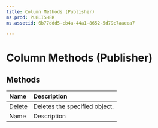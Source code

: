 ```yaml
---
title: Column Methods (Publisher)
ms.prod: PUBLISHER
ms.assetid: 6b77ddd5-cb4a-44a1-8652-5d79c7aaeea7

---
```



# Column Methods (Publisher)

## Methods



|**Name**|**Description**|
|:-----|:-----|
| [Delete](column.delete-method-publisher.md)|Deletes the specified object.|
|Name|Description|

